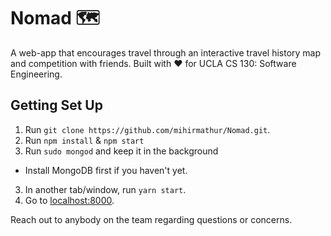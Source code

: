 # Nomad 🗺

A web-app that encourages travel through an interactive travel history map and competition with friends. Built with :heart: for UCLA CS 130: Software Engineering.

## Getting Set Up
1. Run `git clone https://github.com/mihirmathur/Nomad.git`.
2. Run `npm install` & `npm start`
2. Run `sudo mongod` and keep it in the background
  - Install MongoDB first if you haven't yet.
3. In another tab/window, run `yarn start`.
4. Go to [localhost:8000](localhost:8000).

Reach out to anybody on the team regarding questions or concerns.